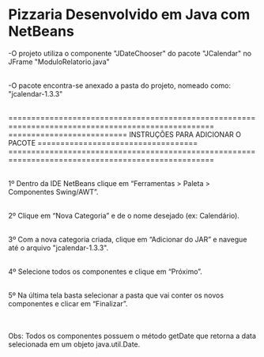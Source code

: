 # Pizzaria Desenvolvido em Java com NetBeans

-O projeto utiliza o componente "JDateChooser" do pacote "JCalendar" no JFrame "ModuloRelatorio.java"<br><br>

-O pacote encontra-se anexado a pasta do projeto, nomeado como: "jcalendar-1.3.3"<br><br>


===================================================================================================<br>
==========================  INSTRUÇÕES PARA ADICIONAR O PACOTE  ===================================<br>
===================================================================================================<br><br>

1º Dentro da IDE NetBeans clique em “Ferramentas > Paleta > Componentes Swing/AWT”.<br><br>

2º Clique em “Nova Categoria” e de o nome desejado (ex: Calendário).<br><br>

3º Com a nova categoria criada, clique em “Adicionar do JAR” e navegue até o arquivo "jcalendar-1.3.3".<br><br>

4º Selecione todos os componentes e clique em “Próximo”.<br><br>

5º Na última tela basta selecionar a pasta que vai conter os novos componentes e clicar em “Finalizar”.<br><br><br>


Obs: Todos os componentes possuem o método getDate que retorna a data selecionada em um objeto
java.util.Date.
